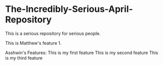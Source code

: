 # The-Incredibly-Serious-April-Repository
This is a serious repository for serious people.

This is Matthew's feature 1.

Asshwin's Features:
This is my first feature
This is my second feature
This is my third feature
